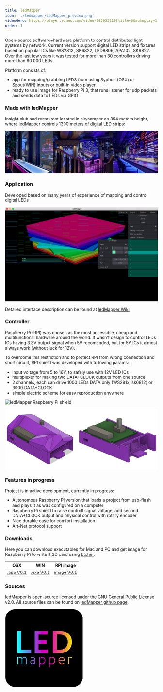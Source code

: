 ```yaml
---
title: ledMapper
icon: './ledmapper/LedMapper_preview.png'
videoHero: https://player.vimeo.com/video/293953229?title=0&autoplay=1
order: 1
---
```


Open-source software+hardware platform to control distributed light systems by network.
Current version support digital LED strips and fixtures based on popular ICs like WS281X, SK6822, LPD8806, APA102, SK9822.
Over the last few years it was tested for more than 30 controllers driving more than 60 000 LEDs.

Platform consists of:

- app for mapping/grabbing LEDS from using Syphon (OSX) or Spout(WIN) inputs or built-in video player
- ready to use image for Raspberry Pi 3, that runs listener for udp packets and sends data to LEDs via GPIO

### Made with ledMapper

Insight club and restaurant located in skyscraper on 354 meters height, where ledMapper controls 1300 meters of digital LED strips:

![Insight 354 ledMapper](./ledmapper/insight-collage.jpeg)

### Application

Developed based on many years of experience of mapping and control digital LEDs

![ledMapper Interface](./ledmapper/ledMapper_screenshot.png)

Detailed interface description can be found at [ledMapper Wiki](https://github.com/techtim/ledMapper/wiki/ledMapper-Interface).

### Controller

Raspberry Pi (RPI) was chosen as the most accessible, cheap and multifunctional hardware around the world.
It wasn't design to control LEDs ICs having 3.3V output signal when 5V recomended, but for 5V ICs it almost always work (without luck for 12V).

To overcome this restriction and to protect RPI from wrong connection and short circuit, RPI shield was developed with following params:

- input voltage from 5 to 16V, to safely use with 12V LED ICs
- multiplexer for making two DATA+CLOCK outputs from one source
- 2 channels, each can drive 1000 LEDs DATA only (WS281x, sk6812) or 3000 DATA+CLOCK
- simple electric scheme for easy reproduction anywhere

![ledMapper Raspberry Pi shield](./ledmapper/raspberry_pi_shield.jpg)

![ledMapper Raspberry Pi durable case](./ledmapper/rpi_box.png)

### Features in progress

Project is in active development, currently in progress:

- Autonomous Raspberry Pi version that loads a project from usb-flash and plays it as was configured on a computer
- Raspberry Pi shield to raise controll signal voltage, add second DATA+CLOCK output and physical control with rotary encoder
- Nice durable case for comfort installation
- Art-Net protocol support

### Downloads

Here you can download executables for Mac and PC and get image for Raspberry Pi to write it SD card using [Etcher](https://etcher.io/):

|                        OSX                        |                        WIN                        |                         RPI image                         |
| :-----------------------------------------------: | :-----------------------------------------------: | :-------------------------------------------------------: |
| [.app V0.1](../../downloads/ledMapperOSX_0.1.zip) | [.exe V0.1](../../downloads/ledMapperWIN_0.1.zip) | [image V0.1](../../downloads/ledMapperRPI3_image_0.1.zip) |

### Sources

ledMapper is open-source licensed under the GNU General Public License v2.0.
All source files can be found on [ledMapper github page](https://github.com/techtim/ledMapper).

![led Mapper icon](./ledmapper/ledMapper_icon_200.png)
